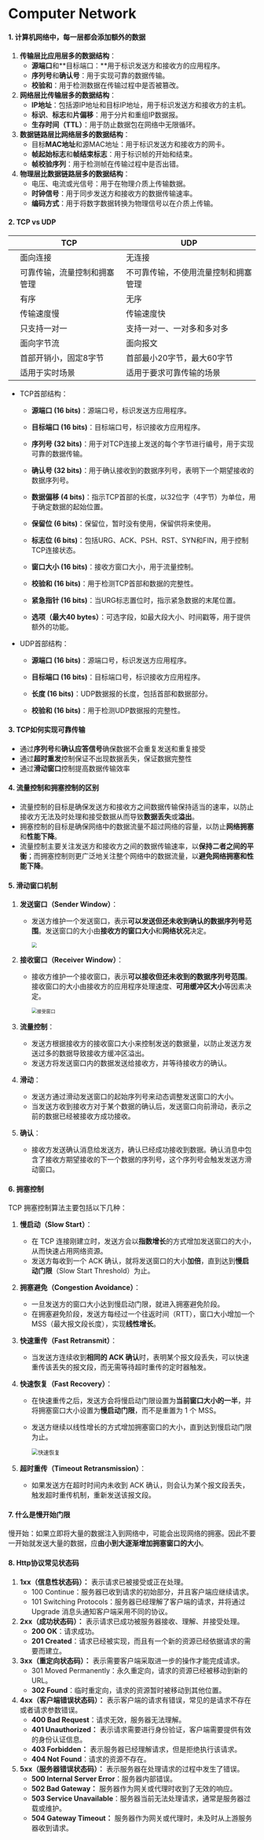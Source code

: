 # Computer Network

#### 1. 计算机网络中，每一层都会添加额外的数据

1. **传输层比应用层多的数据结构**：
   - **源端口**和**目标端口：**用于标识发送方和接收方的应用程序。
   - **序列号**和**确认号**：用于实现可靠的数据传输。
   - **校验和**：用于检测数据在传输过程中是否被篡改。
2. **网络层比传输层多的数据结构**：
   - **IP地址**：包括源IP地址和目标IP地址，用于标识发送方和接收方的主机。
   - **标识**、**标志**和**片偏移**：用于分片和重组IP数据报。
   - **生存时间（TTL）**：用于防止数据包在网络中无限循环。
3. **数据链路层比网络层多的数据结构**：
   - 目标**MAC地址**和源MAC地址：用于标识发送方和接收方的网卡。
   - **帧起始标志**和**帧结束标志**：用于标识帧的开始和结束。
   - **帧校验序列**：用于检测帧在传输过程中是否出错。
4. **物理层比数据链路层多的数据结构**：
   - 电压、电流或光信号：用于在物理介质上传输数据。
   - **时钟信号**：用于同步发送方和接收方的数据传输速率。
   - **编码方式**：用于将数字数据转换为物理信号以在介质上传输。

#### 2. TCP vs UDP

|      | TCP                          | UDP                                  |
| ---- | ---------------------------- | ------------------------------------ |
|      | 面向连接                     | 无连接                               |
|      | 可靠传输，流量控制和拥塞管理 | 不可靠传输，不使用流量控制和拥塞管理 |
|      | 有序                         | 无序                                 |
|      | 传输速度慢                   | 传输速度快                           |
|      | 只支持一对一                 | 支持一对一、一对多和多对多           |
|      | 面向字节流                   | 面向报文                             |
|      | 首部开销小，固定8字节        | 首部最小20字节，最大60字节           |
|      | 适用于实时场景               | 适用于要求可靠传输的场景             |

- TCP首部结构：

  - **源端口 (16 bits)**：源端口号，标识发送方应用程序。

  - **目标端口 (16 bits)**：目标端口号，标识接收方应用程序。

  - **序列号 (32 bits)**：用于对TCP连接上发送的每个字节进行编号，用于实现可靠的数据传输。

  - **确认号 (32 bits)**：用于确认接收到的数据序列号，表明下一个期望接收的数据序列号。

  - **数据偏移 (4 bits)**：指示TCP首部的长度，以32位字（4字节）为单位，用于确定数据的起始位置。

  - **保留位 (6 bits)**：保留位，暂时没有使用，保留供将来使用。

  - **标志位 (6 bits)**：包括URG、ACK、PSH、RST、SYN和FIN，用于控制TCP连接状态。

  - **窗口大小 (16 bits)**：接收方窗口大小，用于流量控制。

  - **校验和 (16 bits)**：用于检测TCP首部和数据的完整性。

  - **紧急指针 (16 bits)**：当URG标志置位时，指示紧急数据的末尾位置。

  - **选项（最大40 bytes）**：可选字段，如最大段大小、时间戳等，用于提供额外的功能。

- UDP首部结构：

  - **源端口 (16 bits)**：源端口号，标识发送方应用程序。

  - **目标端口 (16 bits)**：目标端口号，标识接收方应用程序。

  - **长度 (16 bits)**：UDP数据报的长度，包括首部和数据部分。

  - **校验和 (16 bits)**：用于检测UDP数据报的完整性。

#### 3. TCP如何实现可靠传输

- 通过**序列号**和**确认应答信号**确保数据不会重复发送和重复接受
- 通过**超时重发**控制保证不出现数据丢失，保证数据完整性
- 通过**滑动窗口**控制提高数据传输效率

#### 4. 流量控制和拥塞控制的区别

- 流量控制的目标是确保发送方和接收方之间数据传输保持适当的速率，以防止接收方无法及时处理和接受数据从而导致**数据丢失**或**溢出**。
- 拥塞控制的目标是确保网络中的数据流量不超过网络的容量，以防止**网络拥塞**和**性能下降**。
- 流量控制主要关注发送方和接收方之间的数据传输速率，以**保持二者之间的平衡**；而拥塞控制则更广泛地关注整个网络中的数据流量，以**避免网络拥塞和性能下降**。

#### 5. 滑动窗口机制

1. **发送窗口（Sender Window）**：

   - 发送方维护一个发送窗口，表示**可以发送但还未收到确认的数据序列号范围**。发送窗口的大小由**接收方的窗口大小**和**网络状况**决定。

     <img src="/Users/chocolate/Documents/project/call4jobs/我的总结/发送窗口.png" style="zoom:67%;" />

2. **接收窗口（Receiver Window）**：

   - 接收方维护一个接收窗口，表示**可以接收但还未收到的数据序列号范围**。接收窗口的大小由接收方的应用程序处理速度、**可用缓冲区大小**等因素决定。

     <img src="/Users/chocolate/Documents/project/call4jobs/我的总结/接受窗口.png" alt="接受窗口" style="zoom:67%;" />

3. **流量控制**：

   - 发送方根据接收方的接收窗口大小来控制发送的数据量，以防止发送方发送过多的数据导致接收方缓冲区溢出。
   - 发送方将发送窗口内的数据发送给接收方，并等待接收方的确认。

4. **滑动**：

   - 发送方通过滑动发送窗口的起始序列号来动态调整发送窗口的大小。
   - 当发送方收到接收方对于某个数据的确认后，发送窗口向前滑动，表示之前的数据已经被接收方成功接收。

5. **确认**：

   - 接收方发送确认消息给发送方，确认已经成功接收到数据。确认消息中包含了接收方期望接收的下一个数据的序列号，这个序列号会触发发送方滑动窗口。

#### 6. 拥塞控制

TCP 拥塞控制算法主要包括以下几种：

1. **慢启动（Slow Start）**：

   - 在 TCP 连接刚建立时，发送方会以**指数增长**的方式增加发送窗口的大小，从而快速占用网络资源。
   - 发送方每收到一个 ACK 确认，就将发送窗口的大小**加倍**，直到达到**慢启动门限**（Slow Start Threshold）为止。

2. **拥塞避免（Congestion Avoidance）**：

   - 一旦发送方的窗口大小达到慢启动门限，就进入拥塞避免阶段。
   - 在拥塞避免阶段，发送方每经过一个往返时间（RTT），窗口大小增加一个 MSS（最大报文段长度），实现**线性增长**。

3. **快速重传（Fast Retransmit）**：

   - 当发送方连续收到**相同的 ACK 确认**时，表明某个报文段丢失，可以快速重传该丢失的报文段，而无需等待超时重传的定时器触发。

4. **快速恢复（Fast Recovery）**：

   - 在快速重传之后，发送方会将慢启动门限设置为**当前窗口大小的一半**，并将拥塞窗口大小设置为**慢启动门限**，而不是重置为 1 个 MSS。

   - 发送方继续以线性增长的方式增加拥塞窗口的大小，直到达到慢启动门限为止。

     <img src="/Users/chocolate/Documents/project/call4jobs/我的总结/快速恢复.jpeg" alt="快速恢复" style="zoom:80%;" />

5. **超时重传（Timeout Retransmission）**：

   - 如果发送方在超时时间内未收到 ACK 确认，则会认为某个报文段丢失，触发超时重传机制，重新发送该报文段。

#### 7. 什么是慢开始门限

慢开始：如果立即将大量的数据注入到网络中，可能会出现网络的拥塞。因此不要一开始就发送大量的数据，应**由小到大逐渐增加拥塞窗口的大小**。

#### 8. Http协议常见状态码

1. **1xx（信息性状态码）：** 表示请求已被接受或正在处理。
   - 100 Continue：服务器已收到请求的初始部分，并且客户端应继续请求。
   - 101 Switching Protocols：服务器已经理解了客户端的请求，并将通过 Upgrade 消息头通知客户端采用不同的协议。
2. **2xx（成功状态码）：** 表示请求已成功被服务器接收、理解、并接受处理。
   - **200 OK**：请求成功。
   - **201 Created**：请求已经被实现，而且有一个新的资源已经依据请求的需要而建立。
3. **3xx（重定向状态码）：** 表示需要客户端采取进一步的操作才能完成请求。
   - 301 Moved Permanently：永久重定向，请求的资源已经被移动到新的 URL。
   - **302 Found**：临时重定向，请求的资源暂时被移动到其他位置。
4. **4xx（客户端错误状态码）：** 表示客户端的请求有错误，常见的是请求不存在或者请求参数错误。
   - **400 Bad Request**：请求无效，服务器无法理解。
   - **401 Unauthorized：** 表示请求需要进行身份验证，客户端需要提供有效的身份认证信息。
   - **403 Forbidden：** 表示服务器已经理解请求，但是拒绝执行该请求。
   - **404 Not Found**：请求的资源不存在。
5. **5xx（服务器错误状态码）：** 表示服务器在处理请求的过程中发生了错误。
   - **500 Internal Server Error**：服务器内部错误。
   - **502 Bad Gateway：** 服务器作为网关或代理时收到了无效的响应。
   - **503 Service Unavailable**：服务器当前无法处理请求，通常是服务器过载或维护。
   - **504 Gateway Timeout：** 服务器作为网关或代理时，未及时从上游服务器收到请求。
